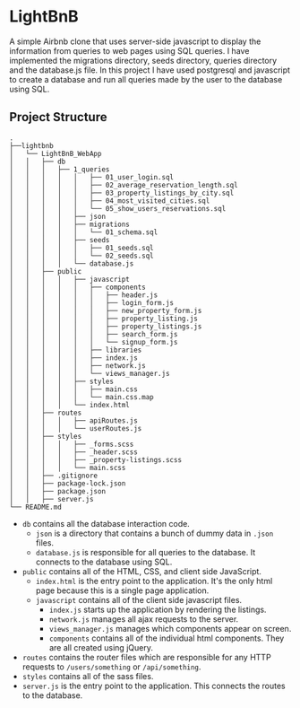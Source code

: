 # LightBnB

A simple Airbnb clone that uses server-side javascript to display the information from queries to web pages using SQL queries. I have implemented the migrations directory, seeds directory, queries directory and the database.js file.
In this project I have used postgresql and javascript to create a database and run all queries made by the user to the database using SQL.

## Project Structure

```
.
├──lightbnb
│   └── LightBnB_WebApp
│   │   ├── db
│   │   │   ├── 1_queries
│   │   │   │   │   ├── 01_user_login.sql
│   │   │   │   │   ├── 02_average_reservation_length.sql
│   │   │   │   │   ├── 03_property_listings_by_city.sql
│   │   │   │   │   ├── 04_most_visited_cities.sql
│   │   │   │   │   └── 05_show_users_reservations.sql
│   │   │   │   ├── json
│   │   │   │   ├── migrations
│   │   │   │   │   └── 01_schema.sql
│   │   │   │   ├── seeds
│   │   │   │   │   ├── 01_seeds.sql
│   │   │   │   │   └── 02_seeds.sql
│   │   │   │   └── database.js
│   │   ├── public
│   │   │   │   ├── javascript
│   │   │   │   │   ├── components 
│   │   │   │   │   │   ├── header.js
│   │   │   │   │   │   ├── login_form.js
│   │   │   │   │   │   ├── new_property_form.js
│   │   │   │   │   │   ├── property_listing.js
│   │   │   │   │   │   ├── property_listings.js
│   │   │   │   │   │   ├── search_form.js
│   │   │   │   │   │   └── signup_form.js
│   │   │   │   │   ├── libraries
│   │   │   │   │   ├── index.js
│   │   │   │   │   ├── network.js
│   │   │   │   │   └── views_manager.js
│   │   │   │   ├── styles
│   │   │   │   │   ├── main.css
│   │   │   │   │   └── main.css.map
│   │   │   │   └── index.html
│   │   ├── routes
│   │   │   │   ├── apiRoutes.js
│   │   │   │   └── userRoutes.js
│   │   ├── styles  
│   │   │   │   ├── _forms.scss
│   │   │   │   ├── _header.scss
│   │   │   │   ├── _property-listings.scss
│   │   │   │   └── main.scss
│   │   ├── .gitignore
│   │   ├── package-lock.json
│   │   ├── package.json
│   │   ├── server.js
└── README.md
```

* `db` contains all the database interaction code.
  * `json` is a directory that contains a bunch of dummy data in `.json` files.
  * `database.js` is responsible for all queries to the database. It connects to the database using SQL.
* `public` contains all of the HTML, CSS, and client side JavaScript. 
  * `index.html` is the entry point to the application. It's the only html page because this is a single page application.
  * `javascript` contains all of the client side javascript files.
    * `index.js` starts up the application by rendering the listings.
    * `network.js` manages all ajax requests to the server.
    * `views_manager.js` manages which components appear on screen.
    * `components` contains all of the individual html components. They are all created using jQuery.
* `routes` contains the router files which are responsible for any HTTP requests to `/users/something` or `/api/something`. 
* `styles` contains all of the sass files. 
* `server.js` is the entry point to the application. This connects the routes to the database.
